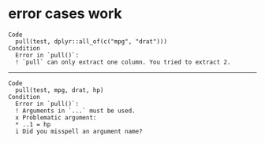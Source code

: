 # error cases work

    Code
      pull(test, dplyr::all_of(c("mpg", "drat")))
    Condition
      Error in `pull()`:
      ! `pull` can only extract one column. You tried to extract 2.

---

    Code
      pull(test, mpg, drat, hp)
    Condition
      Error in `pull()`:
      ! Arguments in `...` must be used.
      x Problematic argument:
      * ..1 = hp
      i Did you misspell an argument name?


